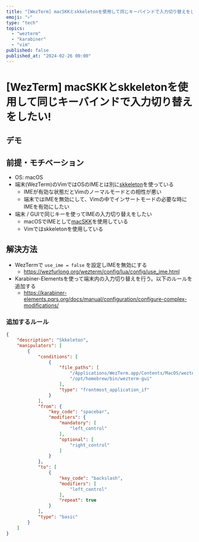 ```yaml
---
title: "[WezTerm] macSKKとskkeletonを使用して同じキーバインドで入力切り替えをしたい!"
emoji: "💀"
type: "tech"
topics:
  - "wezterm"
  - "karabiner"
  - "vim"
published: false
published_at: "2024-02-26 00:00"
---
```


# [WezTerm] macSKKとskkeletonを使用して同じキーバインドで入力切り替えをしたい!

## デモ

## 前提・モチベーション

- OS: macOS
- 端末(WezTerm)のVimではOSのIMEとは別に[skkeleton](https://github.com/vim-skk/skkeleton/)を使っている
    - IMEが有効な状態だとVimのノーマルモードとの相性が悪い
    - 端末ではIMEを無効にして、Vimの中でインサートモードの必要な時にIMEを有効にしたい
- 端末 / GUIで同じキーを使ってIMEの入力切り替えをしたい
    - macOSでIMEとして[macSKK](https://github.com/mtgto/macSKK)を使用している
    - Vimではskkeletonを使用している

## 解決方法

- WezTermで `use_ime = false` を設定しIMEを無効にする
    - <https://wezfurlong.org/wezterm/config/lua/config/use_ime.html>
- Karabiner-Elementsを使って端末内の入力切り替えを行う。以下のルールを追加する
    - <https://karabiner-elements.pqrs.org/docs/manual/configuration/configure-complex-modifications/>


### 追加するルール

```json
{
    "description": "Skkeleton",
    "manipulators": [
        {
            "conditions": [
                {
                    "file_paths": [
                        "/Applications/WezTerm.app/Contents/MacOS/wezterm-gui",
                        "/opt/homebrew/bin/wezterm-gui"
                    ],
                    "type": "frontmost_application_if"
                }
            ],
            "from": {
                "key_code": "spacebar",
                "modifiers": {
                    "mandatory": [
                        "left_control"
                    ],
                    "optional": [
                        "right_control"
                    ]
                }
            },
            "to": [
                {
                    "key_code": "backslash",
                    "modifiers": [
                        "left_control"
                    ],
                    "repeat": true
                }
            ],
            "type": "basic"
        }
    ]
}
```
